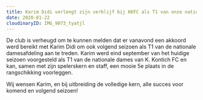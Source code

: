 ```yaml
---
title: Karim Didi verlengt zijn verblijf bij KKFC als T1 van onze nationale dames!
date: 2020-01-22
cloudinaryID: IMG_9073_tyatjl
---
```


De club is verheugd om te kunnen melden dat er vanavond een akkoord werd bereikt met Karim Didi om ook volgend seizoen als T1 van de nationale damesafdeling aan te treden. Karim werd eind september van het huidige seizoen voorgesteld als T1 van de nationale dames van K. Kontich FC en kan, samen met zijn spelerskern en staff, een mooie 5e plaats in de rangschikking voorleggen.

Wij wensen Karim, en bij uitbreiding de volledige kern, alle succes voor komend en volgend seizoen!
